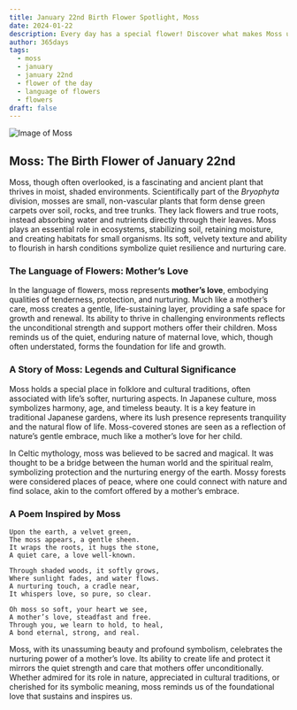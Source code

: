```yaml
---
title: January 22nd Birth Flower Spotlight, Moss
date: 2024-01-22
description: Every day has a special flower! Discover what makes Moss unique as today’s birth flower and its symbolic meaning.
author: 365days
tags:
  - moss
  - january
  - january 22nd
  - flower of the day
  - language of flowers
  - flowers
draft: false
---
```



![Image of Moss](https://cdn.pixabay.com/photo/2020/10/01/22/31/moss-5619857_640.jpg#center)


## Moss: The Birth Flower of January 22nd

Moss, though often overlooked, is a fascinating and ancient plant that thrives in moist, shaded environments. Scientifically part of the _Bryophyta_ division, mosses are small, non-vascular plants that form dense green carpets over soil, rocks, and tree trunks. They lack flowers and true roots, instead absorbing water and nutrients directly through their leaves. Moss plays an essential role in ecosystems, stabilizing soil, retaining moisture, and creating habitats for small organisms. Its soft, velvety texture and ability to flourish in harsh conditions symbolize quiet resilience and nurturing care.

### The Language of Flowers: Mother’s Love

In the language of flowers, moss represents **mother’s love**, embodying qualities of tenderness, protection, and nurturing. Much like a mother’s care, moss creates a gentle, life-sustaining layer, providing a safe space for growth and renewal. Its ability to thrive in challenging environments reflects the unconditional strength and support mothers offer their children. Moss reminds us of the quiet, enduring nature of maternal love, which, though often understated, forms the foundation for life and growth.

### A Story of Moss: Legends and Cultural Significance

Moss holds a special place in folklore and cultural traditions, often associated with life’s softer, nurturing aspects. In Japanese culture, moss symbolizes harmony, age, and timeless beauty. It is a key feature in traditional Japanese gardens, where its lush presence represents tranquility and the natural flow of life. Moss-covered stones are seen as a reflection of nature’s gentle embrace, much like a mother’s love for her child.

In Celtic mythology, moss was believed to be sacred and magical. It was thought to be a bridge between the human world and the spiritual realm, symbolizing protection and the nurturing energy of the earth. Mossy forests were considered places of peace, where one could connect with nature and find solace, akin to the comfort offered by a mother’s embrace.

### A Poem Inspired by Moss

```
Upon the earth, a velvet green,  
The moss appears, a gentle sheen.  
It wraps the roots, it hugs the stone,  
A quiet care, a love well-known.  

Through shaded woods, it softly grows,  
Where sunlight fades, and water flows.  
A nurturing touch, a cradle near,  
It whispers love, so pure, so clear.  

Oh moss so soft, your heart we see,  
A mother’s love, steadfast and free.  
Through you, we learn to hold, to heal,  
A bond eternal, strong, and real.  
```

Moss, with its unassuming beauty and profound symbolism, celebrates the nurturing power of a mother’s love. Its ability to create life and protect it mirrors the quiet strength and care that mothers offer unconditionally. Whether admired for its role in nature, appreciated in cultural traditions, or cherished for its symbolic meaning, moss reminds us of the foundational love that sustains and inspires us.
